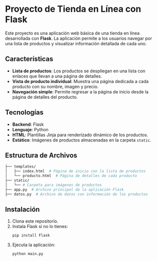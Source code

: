 # Proyecto de Tienda en Línea con Flask

Este proyecto es una aplicación web básica de una tienda en línea desarrollada con **Flask**. La aplicación permite a los usuarios navegar por una lista de productos y visualizar información detallada de cada uno. 

## Características

- **Lista de productos**: Los productos se despliegan en una lista con enlaces que llevan a una página de detalles.
- **Vista de producto individual**: Muestra una página dedicada a cada producto con su nombre, imagen y precio.
- **Navegación simple**: Permite regresar a la página de inicio desde la página de detalles del producto.

## Tecnologías

- **Backend**: Flask
- **Lenguaje**: Python
- **HTML**: Plantillas Jinja para renderizado dinámico de los productos.
- **Estático**: Imágenes de productos almacenadas en la carpeta `static`.

## Estructura de Archivos

```bash
├── templates/
│   ├── index.html  # Página de inicio con la lista de productos
│   └── producto.html  # Página de detalles de cada producto
├── static/
│   └── # Carpeta para imágenes de productos
├── app.py  # Archivo principal de la aplicación Flask
├── datos.py  # Archivo de datos con información de los productos
```

## Instalación

1. Clona este repositorio.
2. Instala Flask si no lo tienes:
   ```bash
   pip install Flask
   ```
3. Ejecuta la aplicación:
   ```bash
   python main.py
   ```
